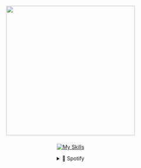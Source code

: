 <div align="center">
  
<!--Img-->
<br clear="both">

<div align="center">
  <img height="350" src="https://64.media.tumblr.com/6331179c7f8391c7873634ee1f5df9a1/4314eee20a02a6c0-bf/s540x810/83b41572a6c9a36418bc60143af37dbd2dba4917.gif"  />
</div>

###
<!--Icons-->
  
[![My Skills](https://skillicons.dev/icons?i=html,css,bootstrap,tailwind,js,python)](https://skillicons.dev)


<details>
  <summary>🎵 Spotify</summary>
  
![Alt text](https://spotify-recently-played-readme.vercel.app/api?user=31t5ldnl22dk6cziqtedriwbgera)
</details>
</div>


